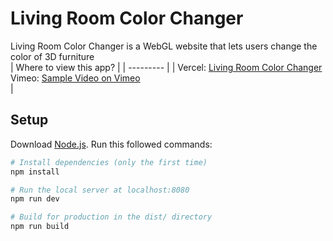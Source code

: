# Living Room Color Changer <br>

Living Room Color Changer is a WebGL website that lets users change the color of 3D furniture  
| Where to view this app? |
| --------- |
| Vercel: [Living Room Color Changer](https://livingroomcolorchanger.vercel.app/) <br>Vimeo: [Sample Video on Vimeo ](vimeo.com/user3458729/)</br> |

## Setup

Download [Node.js](https://nodejs.org/en/download/).
Run this followed commands:

```bash
# Install dependencies (only the first time)
npm install

# Run the local server at localhost:8080
npm run dev

# Build for production in the dist/ directory
npm run build
```
